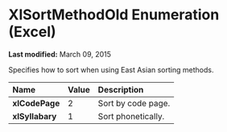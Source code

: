 
# XlSortMethodOld Enumeration (Excel)

 **Last modified:** March 09, 2015

Specifies how to sort when using East Asian sorting methods.


|**Name**|**Value**|**Description**|
|:-----|:-----|:-----|
| **xlCodePage**|2|Sort by code page.|
| **xlSyllabary**|1|Sort phonetically.|
